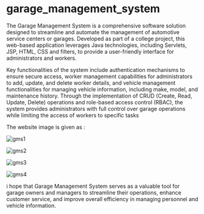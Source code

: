 # garage_management_system

The Garage Management System is a comprehensive software solution designed to
streamline and automate the management of automotive service centers or garages.
Developed as part of a college project, this web-based application leverages Java
technologies, including Servlets, JSP, HTML, CSS and filters, to provide a user-friendly
interface for administrators and workers.

Key functionalities of the system include authentication mechanisms to ensure
secure access, worker management capabilities for administrators to add, update,
and delete worker details, and vehicle management functionalities for managing
vehicle information, including make, model, and maintenance history.
Through the implementation of CRUD (Create, Read, Update, Delete) operations
and role-based access control (RBAC), the system provides administrators with
full control over garage operations while limiting the access of workers to specific
tasks

The website image is given as :


![gms1](https://github.com/sujal-jain-347/garage_management_system/assets/136954858/82145247-7afb-4ef4-8012-ed74d63dfcb2)


![gms2](https://github.com/sujal-jain-347/garage_management_system/assets/136954858/db804659-186a-40ac-a771-132da93dedab)


![gms3](https://github.com/sujal-jain-347/garage_management_system/assets/136954858/647bd938-9547-417b-8cdf-2d82a4b89d46)


![gms4](https://github.com/sujal-jain-347/garage_management_system/assets/136954858/3a8110d9-2ef5-426d-8ac9-3cd1592a2ae2)

i hope that Garage Management System serves as a valuable tool for garage
owners and managers to streamline their operations, enhance customer service, and
improve overall efficiency in managing personnel and vehicle information.


